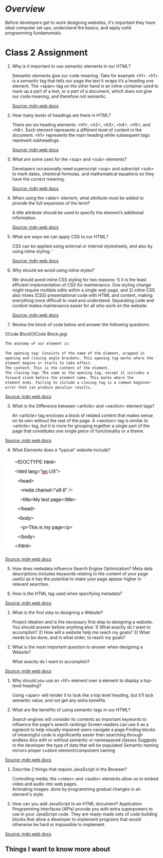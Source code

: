 # ***Overview***

Before developers get to work designing websites, it's important they have ideal computer set ups, understand the basics, and apply solid programming fundamentals.

# **Class 2 Assignment**

1. Why is it important to use semantic elements in our HTML?

    Semantic elements give our code meaning.  Take for example \<h1>.  \<h1> is a semantic tag 
    that tells our page the text it wraps it’s a heading one element.  The \<span> tag on the other hand 
    is an inline container used to mark up a part of a text, or a part of a document, which does not give 
    our code meaning, and therefore not semantic.
    
   [Source: mdn web docs](https://developer.mozilla.org/en-US/docs/Glossary/Semantics)

2. How many levels of headings are there in HTML?

    There are six heading elements: \<h1>, \<h2>, \<h3>, \<h4>, \<h5>, and \<h6>. Each element represents a different level of content in     the document. \<h1> represents the main heading while subsequent tags represent subheadings.
    
    [Source: mdn web docs](https://developer.mozilla.org/en-US/docs/Learn/HTML/Introduction_to_HTML/HTML_text_fundamentals)

3. What are some uses for the \<sup> and \<sub> elements?

    Developers occasionally need superscript \<sup> and subscript \<sub> to mark dates, chemical formulas, and mathematical equations so     they have the correct meaning. 

    [Source: mdn web docs](https://developer.mozilla.org/en-US/docs/Learn/HTML/Introduction_to_HTML/Advanced_text_formatting)

4. When using the \<abbr> element, what attribute must be added to provide the full expansion of the term?

   A title attribute should be used to specify the element’s additional information.
   
   [Source: mdn web docs](https://developer.mozilla.org/en-US/docs/Learn/HTML/Introduction_to_HTML/Advanced_text_formatting) 

1. What are ways we can apply CSS to our HTML?

    CSS can be applied using external or internal stylesheets, and also by using inline styling.  '
    
    [Source: mdn web docs](https://developer.mozilla.org/en-US/docs/Learn/CSS/First_steps/How_CSS_is_structured)

 1. Why should we avoid using inline styles?

    We should avoid inline CSS styling for two reasons: 1) it is the least efficient implementation of CSS for maintenance. One styling change might require multiple edits within a single web page, and 2) inline CSS also mixes (CSS) presentational code with HTML and content, making everything more difficult to read and understand. Separating code and content makes maintenance easier for all who work on the website.
    
    [Source: mdn web docs](https://developer.mozilla.org/en-US/docs/Learn/CSS/First_steps/How_CSS_is_structured)

2. Review the block of code below and answer the following questions:

![Code Block!](Code Block.jpg)



    The anatomy of our element is:

    The opening tag: Consists of the name of the element, wrapped in opening and closing angle brackets. This opening tag marks where the     element begins or starts to take effect. 
    The content: This is the content of the element. 
    The closing tag: The same as the opening tag, except it includes a forward slash before the element name. This marks where the           element ends. Failing to include a closing tag is a common beginner error that can produce peculiar results.

[Source: mdn web docs](https://developer.mozilla.org/en-US/docs/Learn/HTML/Introduction_to_HTML/Getting_started)

3. What is the Difference between \<article> and \<section> element tags?

    An \<article> tag encloses a block of related content that makes sense on its own without the rest of the page.  A \<section> tag is similar to \<article> tag, but it is more for grouping together a single part of the page that constitutes one single piece of functionality or a theme.

[Source: mdn web docs](https://developer.mozilla.org/en-US/docs/Learn/HTML/Introduction_to_HTML/Document_and_website_structure)

4. What Elements does a “typical” website include?

![Typical HTML Website](html_basic_outline.jpg)

[Source: mdn web docs](https://developer.mozilla.org/en-US/docs/Learn/HTML/Introduction_to_HTML/Getting_started)

5. How does metadata influence Search Engine Optimization?
    Meta data descriptions includes keywords relating to the content of your page useful as it has the potential to make your page appear higher in relevant searches.

6. How is the <meta> HTML tag used when specifying metadata?

<meta name="singer" content="Luther Vandross" />

[Source: mdn web docs](https://developer.mozilla.org/en-US/docs/Learn/HTML/Introduction_to_HTML/The_head_metadata_in_HTML)

1. What is the first step to designing a Website?

    Project ideation and is the necessary first step to designing a website.  You should answer before anything else: 1) What exactly do I want to accomplish? 2) How will a website help me reach my goals? 3) What needs to be done, and in what order, to reach my goals?

2. What is the most important question to answer when designing a Website?

    What exactly do I want to accomplish?

[Source: mdn web docs](https://developer.mozilla.org/en-US/docs/Learn/Common_questions/Thinking_before_coding)

1.	Why should you use an \<h1> element over a <span> element to display a top-level heading?

    Using \<span> will render it to look like a top level heading, but it’ll lack semantic value, and not get any extra benefits

2.	What are the benefits of using semantic tags in our HTML?

    Search engines will consider its contents as important keywords to influence the page's search rankings
    Screen readers can use it as a signpost to help visually impaired users navigate a page
    Finding blocks of meaningful code is significantly easier than searching through endless divs with or without
    semantic or namespaced classes
    Suggests to the developer the type of data that will be populated
    Semantic naming mirrors proper custom element/component naming

[Source: mdn web docs](https://developer.mozilla.org/en-US/docs/Learn/Common_questions/Thinking_before_coding)

1.	Describe 2 things that require JavaScript in the Browser?

    Controlling media: the \<video> and \<audio> elements allow us to embed video and audio into web pages.     
    Animating images: done by programming gradual changes in an element's style.

2. How can you add JavaScript to an HTML document?
    Application Programming Interfaces (APIs) provide you with extra superpowers to use in your JavaScript code.  They are ready-made         sets of code building blocks that allow a developer to implement programs that would otherwise be hard or impossible to implement.

[Source: mdn web docs](https://developer.mozilla.org/en-US/docs/Learn/JavaScript/First_steps/What_is_JavaScript)
    
## Things I want to know more about
